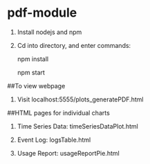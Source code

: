 # pdf-module

1. Install nodejs and npm

2. Cd into directory, and enter commands:

    npm install
    
    npm start

##To view webpage

1. Visit localhost:5555/plots_generatePDF.html



##HTML pages for individual charts

1. Time Series Data: timeSeriesDataPlot.html

2. Event Log: logsTable.html

3. Usage Report: usageReportPie.html

  
